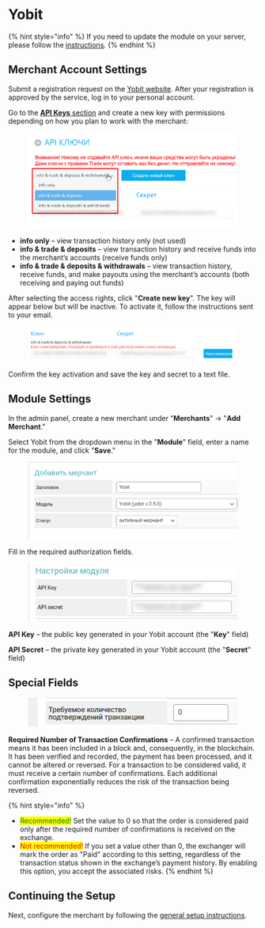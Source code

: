 # Yobit

{% hint style="info" %}
If you need to update the module on your server, please follow the [instructions](https://premium.gitbook.io/rukovodstvo-polzovatelya/osnovnye-nastroiki/faq/kak-obnovit-faily-na-servere#moduli-merchantov).
{% endhint %}

## Merchant Account Settings

Submit a registration request on the [Yobit website](https://yobit.net/). After your registration is approved by the service, log in to your personal account.

Go to the [**API Keys** section](https://yobit.net/ru/api/keys/) and create a new key with permissions depending on how you plan to work with the merchant:

<figure><img src="../../../.gitbook/assets/image (1407).png" alt="" width="563"><figcaption></figcaption></figure>

* **info only** – view transaction history only (not used)
* **info & trade & deposits** – view transaction history and receive funds into the merchant’s accounts (receive funds only)
* **info & trade & deposits & withdrawals** – view transaction history, receive funds, and make payouts using the merchant’s accounts (both receiving and paying out funds)

After selecting the access rights, click "**Create new key**". The key will appear below but will be inactive. To activate it, follow the instructions sent to your email.

<figure><img src="../../../.gitbook/assets/image (1408).png" alt=""><figcaption></figcaption></figure>

Confirm the key activation and save the key and secret to a text file.

## Module Settings

In the admin panel, create a new merchant under "**Merchants**" -> "**Add Merchant**."

Select Yobit from the dropdown menu in the "**Module**" field, enter a name for the module, and click "**Save**."

<figure><img src="../../../.gitbook/assets/image (1409).png" alt="" width="533"><figcaption></figcaption></figure>

Fill in the required authorization fields.

<figure><img src="../../../.gitbook/assets/image (1410).png" alt="" width="453"><figcaption></figcaption></figure>

**API Key** – the public key generated in your Yobit account (the "**Key**" field)

**API Secret** – the private key generated in your Yobit account (the "**Secret**" field)

## Special Fields

<figure><img src="../../../.gitbook/assets/image (1350).png" alt=""><figcaption></figcaption></figure>

**Required Number of Transaction Confirmations** – A confirmed transaction means it has been included in a block and, consequently, in the blockchain. It has been verified and recorded, the payment has been processed, and it cannot be altered or reversed. For a transaction to be considered valid, it must receive a certain number of confirmations. Each additional confirmation exponentially reduces the risk of the transaction being reversed.

{% hint style="info" %}
* <mark style="color:green;">Recommended!</mark> Set the value to 0 so that the order is considered paid only after the required number of confirmations is received on the exchange.
* <mark style="color:red;">Not recommended!</mark> If you set a value other than 0, the exchanger will mark the order as "Paid" according to this setting, regardless of the transaction status shown in the exchange’s payment history. By enabling this option, you accept the associated risks.
{% endhint %}

## Continuing the Setup

Next, configure the merchant by following the [general setup instructions](https://premium.gitbook.io/rukovodstvo-polzovatelya/osnovnye-nastroiki/merchanty-i-avtovyplaty/merchanty/obshie-nastroiki-merchantov).